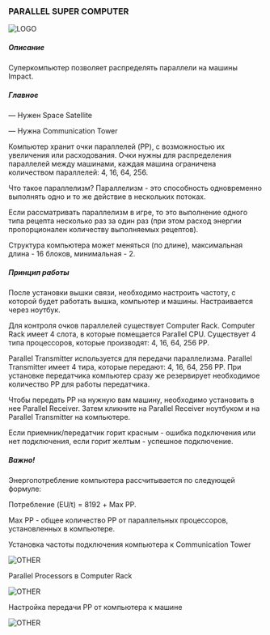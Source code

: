 ### PARALLEL SUPER COMPUTER

![LOGO](https://gtimpact.space/media/gregtech/ParComputer.png)

##### Описание

Суперкомпьютер позволяет распределять параллели на машины Impact.

##### Главное

— Нужен Space Satellite

— Нужна Communication Tower

Компьютер хранит очки параллелей (PP), с возможностью их увеличения или расходования. Очки нужны для распределения параллелей между машинами, каждая машина ограничена количеством параллелей: 4, 16, 64, 256.

Что такое параллелизм? Параллелизм - это способность одновременно выполнять одно и то же действие в нескольких потоках.

Если рассматривать параллелизм в игре, то это выполнение одного типа рецепта несколько раз за один раз (при этом расход энергии пропорционален количеству выполняемых рецептов).

Структура компьютера может меняться (по длине), максимальная длина - 16 блоков, минимальная - 2.

##### Принцип работы

После установки вышки связи, необходимо настроить частоту, с которой будет работать вышка, компьютер и машины. Настраивается через ноутбук.

Для контроля очков параллелей существует Computer Rack. Computer Rack имеет 4 слота, в которые помещается Parallel CPU. Существует 4 типа процессоров, которые производят: 4, 16, 64, 256 PP.

Parallel Transmitter используется для передачи параллелизма. Parallel Transmitter имеет 4 тира, которые передают: 4, 16, 64, 256 PP. При установке передатчика компьютер сразу же резервирует необходимое количество PP для работы передатчика.

Чтобы передать PP на нужную вам машину, необходимо установить в нее Parallel Receiver. Затем кликните на Parallel Receiver ноутбуком и на Parallel Transmitter на компьютере.

Если приемник/передатчик горит красным - ошибка подключения или нет подключения, если горит желтым - успешное подключение.

##### Важно!

Энергопотребление компьютера рассчитывается по следующей формуле:

Потребление (EU/t) = 8192 + Max PP.

Max PP - общее количество PP от параллельных процессоров, установленных в компьютере.


Установка частоты подключения компьютера к Communication Tower

![OTHER](https://gtimpact.space/media/gregtech/connectTowerComp.gif)

Parallel Processors в Computer Rack

![OTHER](https://gtimpact.space/media/gregtech/ComputerRackGUI.png)

Настройка передачи PP от компьютера к машине

![OTHER](https://gtimpact.space/media/gregtech/connectMachineComp.gif)


